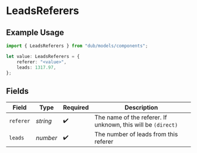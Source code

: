 # LeadsReferers

## Example Usage

```typescript
import { LeadsReferers } from "dub/models/components";

let value: LeadsReferers = {
    referer: "<value>",
    leads: 1317.97,
};
```

## Fields

| Field                                                        | Type                                                         | Required                                                     | Description                                                  |
| ------------------------------------------------------------ | ------------------------------------------------------------ | ------------------------------------------------------------ | ------------------------------------------------------------ |
| `referer`                                                    | *string*                                                     | :heavy_check_mark:                                           | The name of the referer. If unknown, this will be `(direct)` |
| `leads`                                                      | *number*                                                     | :heavy_check_mark:                                           | The number of leads from this referer                        |